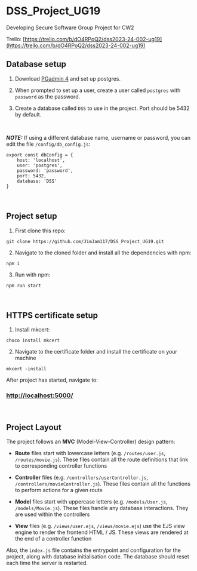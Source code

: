 # DSS_Project_UG19
Developing Secure Software Group Project for CW2

Trello: [https://trello.com/b/dO4RPoQ2/dss2023-24-002-ug19](https://trello.com/b/dO4RPoQ2/dss2023-24-002-ug19)

## Database setup
1. Download [PGadmin 4](https://www.pgadmin.org/download/) and set up postgres.

2. When prompted to set up a user, create a user called `postgres` with `password` as the password.

3. Create a database called `DSS` to use in the project. Port should be 5432 by default.

<br>

***NOTE:*** If using a different database name, username or password, you can edit the file `/config/db_config.js`:

```
export const dbConfig = {
    host: 'localhost',
    user: 'postgres',
    password: 'password',
    port: 5432,
    database: 'DSS'
}
```

<br>

## Project setup
1. First clone this repo:
```
git clone https://github.com/JimJam117/DSS_Project_UG19.git
```

2. Navigate to the cloned folder and install all the dependencies with npm:
```
npm i
```

3. Run with npm:
```
npm run start
```

<be>

<br>

## HTTPS certificate setup 
1. Install mkcert:
```
choco install mkcert
```

2. Navigate to the certificate folder and install the certificate on your machine
```
mkcert -install
```





After project has started, navigate to:
### [http://localhost:5000/](http://localhost:5000/)

<br>

## Project Layout
The project follows an **MVC** (Model-View-Controller) design pattern:
* **Route** files start with lowercase letters (e.g. `/routes/user.js`, `/routes/movie.js`). These files contain all the route definitions that link to corresponding controller functions
  
* **Controller** files (e.g. `/controllers/userController.js`, `/controllers/movieController.js`). These files contain all the functions to perform actions for a given route
  
* **Model** files start with uppercase letters (e.g. `/models/User.js`, `/models/Movie.js`). These files handle any database interactions. They are used within the controllers
  
* **View** files (e.g. `/views/user.ejs`, `/views/movie.ejs`) use the EJS view engine to render the frontend HTML / JS. These views are rendered at the end of a controller function

 
Also, the `index.js` file contains the entrypoint and configuration for the project, along with database initialisation code. The database should reset each time the server is restarted.
